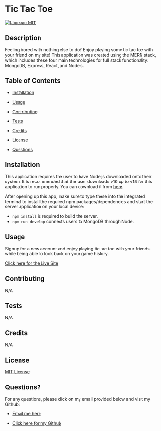 # Tic Tac Toe

  [![License: MIT](https://img.shields.io/badge/License-MIT-yellow.svg)](https://opensource.org/licenses/MIT)
  ## Description

  Feeling bored with nothing else to do? Enjoy playing some tic tac toe with your friend on my site! This application was created using the MERN stack, which includes these four main technologies for full stack functionality: MongoDB, Express, React, and Nodejs.


  ## Table of Contents

  - [Installation](#installation)

  - [Usage](#usage)

  - [Contributing](#contributing)

  - [Tests](#tests)

  - [Credits](#credits)

  - [License](#license)

  - [Questions](#questions)


  ## Installation

  This application requires the user to have Node.js downloaded onto their system. It is recommended that the user downloads v16 up to v18 for this application to run properly. You can download it from [here](https://nodejs.org/en/blog/release/v16.16.0).

  After opening up this app, make sure to type these into the integrated terminal to install the required npm packages/dependencies and start the server application on your local device: 
  - `npm install` is required to build the server.
  - `npm run develop` connects users to MongoDB through Node.

  ## Usage

  Signup for a new account and enjoy playing tic tac toe with your friends while being able to look back on your game history. 

  [Click here for the Live Site](https://tic-tac-toe45-a42400054b7f.herokuapp.com/)


  ## Contributing

  N/A


  ## Tests

  N/A


  ## Credits

  N/A


  ## License

  [MIT License](https://opensource.org/licenses/MIT)


  ## Questions?

  For any questions, please click on my email provided below and visit my Github:

  - [Email me here](mailto:elvislau74@gmail.com)

  - [Click here for my Github](https://github.com/elvislau74/)
